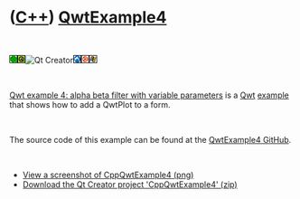



 

 

 

 

 

([C++](Cpp.htm)) [QwtExample4](CppQwtExample4.htm)
==================================================

 

![Qwt](PicQwt.png)![Qt](PicQt.png)![Qt
Creator](PicQtCreator.png)![Lubuntu](PicLubuntu.png)![Ubuntu](PicUbuntu.png)![Windows](PicWindows.png)

 

[Qwt example 4: alpha beta filter with variable
parameters](CppQwtExample4.htm) is a [Qwt](CppQwt.htm)
[example](CppExample.htm) that shows how to add a QwtPlot to a form.

 

The source code of this example can be found at the [QwtExample4
GitHub](https://github.com/richelbilderbeek/QwtExample4).

 

-   [View a screenshot of CppQwtExample4 (png)](CppQwtExample4.png)
-   [Download the Qt Creator project
    'CppQwtExample4' (zip)](CppQwtExample4.zip)

 

 

 

 

 





 



